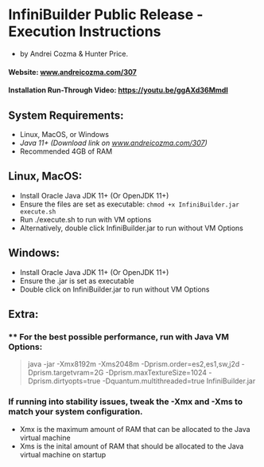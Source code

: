 # InfiniBuilder Public Release  - Execution Instructions 
- by Andrei Cozma & Hunter Price.  
#### Website: www.andreicozma.com/307
#### Installation Run-Through Video: https://youtu.be/ggAXd36MmdI
## System Requirements:
- Linux, MacOS, or Windows
- *Java 11+ (Download link on www.andreicozma.com/307)*
- Recommended 4GB of RAM

## Linux, MacOS:
- Install Oracle Java JDK 11+ (Or OpenJDK 11+)
- Ensure the files are set as executable: `chmod +x InfiniBuilder.jar execute.sh`
- Run ./execute.sh to run with VM options
- Alternatively, double click InfiniBuilder.jar to run without VM Options
## Windows:
- Install Oracle Java JDK 11+ (Or OpenJDK 11+)
- Ensure the .jar is set as executable
- Double click on InfiniBuilder.jar to run without VM Options

## Extra:
### ** For the best possible performance, run with Java VM Options:
> java -jar -Xmx8192m -Xms2048m -Dprism.order=es2,es1,sw,j2d -Dprism.targetvram=2G -Dprism.maxTextureSize=1024 -Dprism.dirtyopts=true -Dquantum.multithreaded=true InfiniBuilder.jar

### If running into stability issues, tweak the -Xmx and -Xms to match your system configuration.
- Xmx is the maximum amount of RAM that can be allocated to the Java virtual machine
- Xms is the inital amount of RAM that should be allocated to the Java virtual machine on startup


